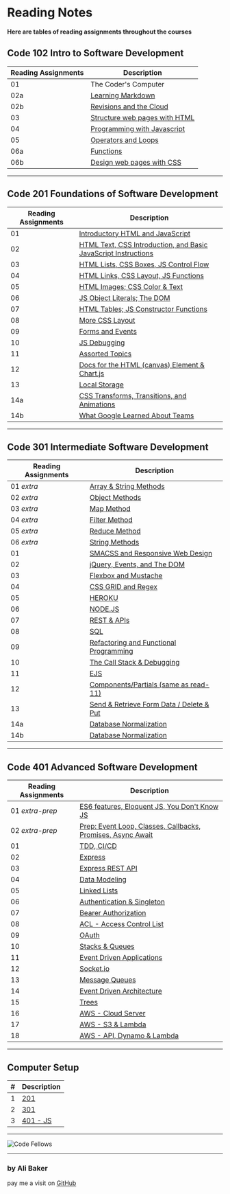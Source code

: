 # Reading Notes

**Here are tables of reading assignments throughout the courses**

## Code 102 Intro to Software Development

| Reading Assignments | Description |
| ------------------- | ----------- |
| 01                  | The Coder's Computer        |
| 02a                 | [Learning Markdown](https://alibakersartawi.github.io/reading-notes/102/about) |
| 02b                 | [Revisions and the Cloud](https://alibakersartawi.github.io/reading-notes/102/GitIntro) |
| 03                  | [Structure web pages with HTML](https://alibakersartawi.github.io/reading-notes/102/html1) |
| 04                  | [Programming with Javascript](https://alibakersartawi.github.io/reading-notes/102/javascript) |
| 05                  | [Operators and Loops](https://alibakersartawi.github.io/reading-notes/102/operators&loops) |
| 06a                 | [Functions](https://alibakersartawi.github.io/reading-notes/102/functions) |
| 06b                 | [Design web pages with CSS](https://alibakersartawi.github.io/reading-notes/102/cssdesign) |

---

## Code 201 Foundations of Software Development

| Reading Assignments | Description |
| ------------------- | ----------- |
| 01                  | [Introductory HTML and JavaScript](https://alibakersartawi.github.io/reading-notes/201/class-01) |
| 02                  | [HTML Text, CSS Introduction, and Basic JavaScript Instructions](https://alibakersartawi.github.io/reading-notes/201/class-02) |
| 03                  | [HTML Lists, CSS Boxes, JS Control Flow](https://alibakersartawi.github.io/reading-notes/201/class-03) |
| 04                  | [HTML Links, CSS Layout, JS Functions](https://alibakersartawi.github.io/reading-notes/201/class-04) |
| 05                  | [HTML Images; CSS Color & Text](https://alibakersartawi.github.io/reading-notes/201/class-05) |
| 06                  | [JS Object Literals; The DOM](https://alibakersartawi.github.io/reading-notes/201/class-06) |
| 07                  | [HTML Tables; JS Constructor Functions](https://alibakersartawi.github.io/reading-notes/201/class-07) |
| 08                  | [More CSS Layout](https://alibakersartawi.github.io/reading-notes/201/class-08) |
| 09                  | [Forms and Events](https://alibakersartawi.github.io/reading-notes/201/class-09) |
| 10                  | [JS Debugging](https://alibakersartawi.github.io/reading-notes/201/class-10) |
| 11                  | [Assorted Topics](https://alibakersartawi.github.io/reading-notes/201/class-11) |
| 12                  | [Docs for the HTML (canvas) Element & Chart.js](https://alibakersartawi.github.io/reading-notes/201/class-12) |
| 13                  | [Local Storage](https://alibakersartawi.github.io/reading-notes/201/class-13)|
| 14a                 | [CSS Transforms, Transitions, and Animations](https://alibakersartawi.github.io/reading-notes/201/class-14a) |
| 14b                 | [What Google Learned About Teams](https://alibakersartawi.github.io/reading-notes/201/class-14b) |

---

## Code 301 Intermediate Software Development

| Reading Assignments | Description |
| ------------------- | ----------- |
| 01 *extra*          | [Array & String Methods](https://alibakersartawi.github.io/reading-notes/301/extra-read-01) |
| 02 *extra*          | [Object Methods](https://alibakersartawi.github.io/reading-notes/301/extra-read-02) |
| 03 *extra*          | [Map Method](https://alibakersartawi.github.io/reading-notes/301/extra-read-03) |
| 04 *extra*          | [Filter Method](https://alibakersartawi.github.io/reading-notes/301/extra-read-04) |
| 05 *extra*          | [Reduce Method](https://alibakersartawi.github.io/reading-notes/301/extra-read-05) |
| 06 *extra*          | [String Methods](https://alibakersartawi.github.io/reading-notes/301/extra-read-06) |
| 01                  | [SMACSS and Responsive Web Design](https://alibakersartawi.github.io/reading-notes/301/read-01) |
| 02                  | [jQuery, Events, and The DOM](https://alibakersartawi.github.io/reading-notes/301/read-02) |
| 03                  | [Flexbox and Mustache](https://alibakersartawi.github.io/reading-notes/301/read-03) |
| 04                  | [CSS GRID and Regex](https://alibakersartawi.github.io/reading-notes/301/read-04) |
| 05                  | [HEROKU](https://alibakersartawi.github.io/reading-notes/301/read-05) |
| 06                  | [NODE.JS](https://alibakersartawi.github.io/reading-notes/301/read-06) |
| 07                  | [REST & APIs](https://alibakersartawi.github.io/reading-notes/301/read-07) |
| 08                  | [SQL](https://alibakersartawi.github.io/reading-notes/301/read-08) |
| 09                  | [Refactoring and Functional Programming](https://alibakersartawi.github.io/reading-notes/301/read-09) |
| 10                  | [The Call Stack & Debugging](https://alibakersartawi.github.io/reading-notes/301/read-10) |
| 11                  | [EJS](https://alibakersartawi.github.io/reading-notes/301/read-11) |
| 12                  | [Components/Partials (same as read-11)](https://alibakersartawi.github.io/reading-notes/301/read-11) |
| 13                  | [Send & Retrieve Form Data / Delete & Put](https://alibakersartawi.github.io/reading-notes/301/read-13) |
| 14a                 | [Database Normalization](https://alibakersartawi.github.io/reading-notes/301/read-14-a) |
| 14b                 | [Database Normalization](https://alibakersartawi.github.io/reading-notes/301/read-14-b) |

---

## Code 401 Advanced Software Development

| Reading Assignments | Description |
| ------------------- | ----------- |
| 01 *extra-prep*     | [ES6 features, Eloquent JS, You Don't Know JS](https://alibakersartawi.github.io/reading-notes/401/extra-read-01) |
| 02 *extra-prep*     | [Prep: Event Loop, Classes, Callbacks, Promises, Async Await](https://alibakersartawi.github.io/reading-notes/401/extra-read-02) |
| 01                  | [TDD, CI/CD](https://alibakersartawi.github.io/reading-notes/401/read-01) |
| 02                  | [Express](https://alibakersartawi.github.io/reading-notes/401/read-02) |
| 03                  | [Express REST API](https://alibakersartawi.github.io/reading-notes/401/read-03) |
| 04                  | [Data Modeling](https://alibakersartawi.github.io/reading-notes/401/read-04) |
| 05                  | [Linked Lists](https://alibakersartawi.github.io/reading-notes/401/read-05) |
| 06                  | [Authentication & Singleton](https://alibakersartawi.github.io/reading-notes/401/read-06) |
| 07                  | [Bearer Authorization](https://alibakersartawi.github.io/reading-notes/401/read-07) |
| 08                  | [ACL - Access Control List](https://alibakersartawi.github.io/reading-notes/401/read-08) |
| 09                  | [OAuth](https://alibakersartawi.github.io/reading-notes/401/read-09) |
| 10                  | [Stacks & Queues](https://alibakersartawi.github.io/reading-notes/401/read-10) |
| 11                  | [Event Driven Applications](https://alibakersartawi.github.io/reading-notes/401/read-11) |
| 12                  | [Socket.io](https://alibakersartawi.github.io/reading-notes/401/read-12) |
| 13                  | [Message Queues](https://alibakersartawi.github.io/reading-notes/401/read-13) |
| 14                  | [Event Driven Architecture](https://alibakersartawi.github.io/reading-notes/401/read-14) |
| 15                  | [Trees](https://alibakersartawi.github.io/reading-notes/401/read-15) |
| 16                  | [AWS - Cloud Server](https://alibakersartawi.github.io/reading-notes/401/read-16) |
| 17                  | [AWS - S3 & Lambda](https://alibakersartawi.github.io/reading-notes/401/read-17) |
| 18                  | [AWS - API, Dynamo & Lambda](https://alibakersartawi.github.io/reading-notes/401/read-18) |

---

## Computer Setup

| #                   | Description |
| ------------------- | ----------- |
| 1                   | [201](https://codefellows.github.io/setup-guide/) |
| 2                   | [301](https://codefellows.github.io/setup-guide/code-301/) |
| 3                   | [401 - JS](https://codefellows.github.io/setup-guide/code-401-javascript/) |

---

![Code Fellows](https://avatars.githubusercontent.com/u/3904529?s=280&v=4)

---

### **by Ali Baker**
pay me a visit on [GitHub](https://github.com/AliBakerSartawi)